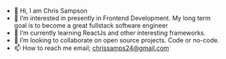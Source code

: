- 👋 Hi, I am Chris Sampson
- 👀 I’m interested in presently in Frontend Development. My long term goal is to become a great fullstack software engineer
- 🌱 I’m currently learning ReactJs and other interesting frameworks.
- 💞️ I’m looking to collaborate on open source projects. Code or no-code.
- 📫 How to reach me email; chrissamps24@gmail.com

<!---
infiniteltd/infiniteltd is a ✨ special ✨ repository because its `README.md` (this file) appears on your GitHub profile.
You can click the Preview link to take a look at your changes.
--->
